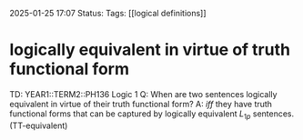 2025-01-25 17:07
Status: 
Tags: [[logical definitions]]
# logically equivalent in virtue of truth functional form

TD: YEAR1::TERM2::PH136 Logic 1
Q: When are two sentences logically equivalent in virtue of their truth functional form?
A: _iff_ they have truth functional forms that can be captured by logically equivalent $L_{1p}$ sentences. (TT-equivalent)
<!--ID: 1737824917567-->

